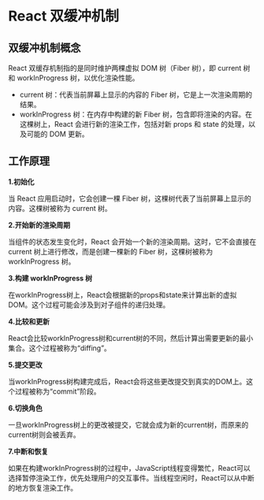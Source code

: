 # React 双缓冲机制

## 双缓冲机制概念

React 双缓存机制指的是同时维护两棵虚拟 DOM 树（Fiber 树），即 current 树和 workInProgress 树，以优化渲染性能。

- current 树：代表当前屏幕上显示的内容的 Fiber 树，它是上一次渲染周期的结果。
- workInProgress 树：在内存中构建的新 Fiber 树，包含即将渲染的内容。在这棵树上，React 会进行新的渲染工作，包括对新 props 和 state 的处理，以及可能的 DOM 更新。

## 工作原理

**1.初始化**

当 React 应用启动时，它会创建一棵 Fiber 树，这棵树代表了当前屏幕上显示的内容。这棵树被称为 current 树。

**2.开始新的渲染周期**

当组件的状态发生变化时，React 会开始一个新的渲染周期。这时，它不会直接在 current 树上进行修改，而是创建一棵新的 Fiber 树，这棵树被称为 workInProgress 树。

**3.构建 workInProgress 树**

在workInProgress树上，React会根据新的props和state来计算出新的虚拟DOM。这个过程可能会涉及到对子组件的递归处理。

**4.比较和更新**

React会比较workInProgress树和current树的不同，然后计算出需要更新的最小集合。这个过程被称为“diffing”。

**5.提交更改**

当workInProgress树构建完成后，React会将这些更改提交到真实的DOM上。这个过程被称为“commit”阶段。

**6.切换角色**

一旦workInProgress树上的更改被提交，它就会成为新的current树，而原来的current树则会被丢弃。

**7.中断和恢复**

如果在构建workInProgress树的过程中，JavaScript线程变得繁忙，React可以选择暂停渲染工作，优先处理用户的交互事件。当线程空闲时，React可以从中断的地方恢复渲染工作。

